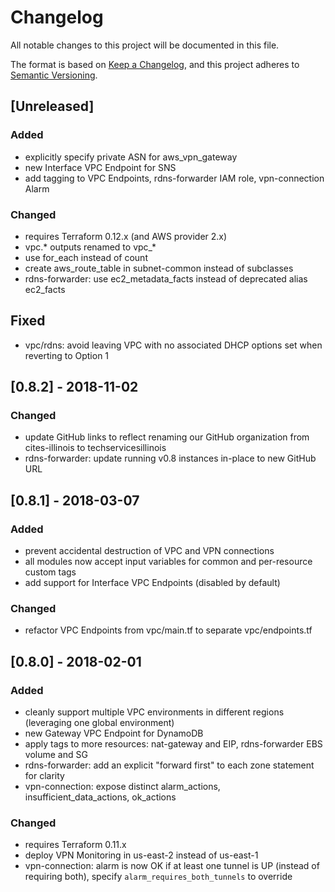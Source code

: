 # Changelog
All notable changes to this project will be documented in this file.

The format is based on [Keep a Changelog](https://keepachangelog.com/en/1.0.0/), and this project adheres to [Semantic Versioning](https://semver.org/spec/v2.0.0.html).

## [Unreleased]

### Added
- explicitly specify private ASN for aws_vpn_gateway
- new Interface VPC Endpoint for SNS
- add tagging to VPC Endpoints, rdns-forwarder IAM role, vpn-connection Alarm

### Changed
- requires Terraform 0.12.x (and AWS provider 2.x)
- vpc.* outputs renamed to vpc_*
- use for_each instead of count
- create aws_route_table in subnet-common instead of subclasses
- rdns-forwarder: use ec2_metadata_facts instead of deprecated alias ec2_facts

## Fixed
- vpc/rdns: avoid leaving VPC with no associated DHCP options set when reverting to Option 1


## [0.8.2] - 2018-11-02

### Changed
- update GitHub links to reflect renaming our GitHub organization from cites-illinois to techservicesillinois
- rdns-forwarder: update running v0.8 instances in-place to new GitHub URL


## [0.8.1] - 2018-03-07

### Added
- prevent accidental destruction of VPC and VPN connections
- all modules now accept input variables for common and per-resource custom tags
- add support for Interface VPC Endpoints (disabled by default)

### Changed
- refactor VPC Endpoints from vpc/main.tf to separate vpc/endpoints.tf


## [0.8.0] - 2018-02-01

### Added
- cleanly support multiple VPC environments in different regions (leveraging one global environment)
- new Gateway VPC Endpoint for DynamoDB
- apply tags to more resources: nat-gateway and EIP, rdns-forwarder EBS volume and SG
- rdns-forwarder: add an explicit "forward first" to each zone statement for clarity
- vpn-connection: expose distinct alarm_actions, insufficient_data_actions, ok_actions

### Changed
- requires Terraform 0.11.x
- deploy VPN Monitoring in us-east-2 instead of us-east-1
- vpn-connection: alarm is now OK if at least one tunnel is UP (instead of requiring both), specify `alarm_requires_both_tunnels` to override
